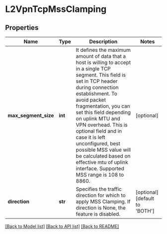 # L2VpnTcpMssClamping

## Properties
Name | Type | Description | Notes
------------ | ------------- | ------------- | -------------
**max_segment_size** | **int** | It defines the maximum amount of data that a host is willing to accept in a single TCP segment. This field is set in TCP header during connection establishment. To avoid packet fragmentation, you can set this field depending on uplink MTU and VPN overhead. This is optional field and in case it is left unconfigured, best possible MSS value will be calculated based on effective mtu of uplink interface. Supported MSS range is 108 to 8860. | [optional] 
**direction** | **str** | Specifies the traffic direction for which to apply MSS Clamping. If direction is None, the feature is disabled. | [optional] [default to 'BOTH']

[[Back to Model list]](../README.md#documentation-for-models) [[Back to API list]](../README.md#documentation-for-api-endpoints) [[Back to README]](../README.md)

